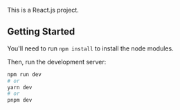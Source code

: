 This is a React.js project.

## Getting Started

You'll need to run `npm install` to install the node modules.

Then, run the development server:

```bash
npm run dev
# or
yarn dev
# or
pnpm dev
```
